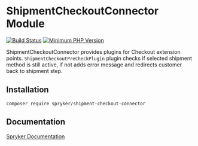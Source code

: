 # ShipmentCheckoutConnector Module
[![Build Status](https://travis-ci.org/spryker/shipment-checkout-connector.svg)](https://travis-ci.org/spryker/shipment-checkout-connector)
[![Minimum PHP Version](https://img.shields.io/badge/php-%3E%3D%207.3-8892BF.svg)](https://php.net/)

ShipmentCheckoutConnector provides plugins for Checkout extension points.
 `ShipmentCheckoutPreCheckPlugin` plugin checks if selected shipment method is still active, if not adds error message and redirects customer back to shipment step.

## Installation

```
composer require spryker/shipment-checkout-connector
```

## Documentation

[Spryker Documentation](https://academy.spryker.com/developing_with_spryker/module_guide/modules.html)
